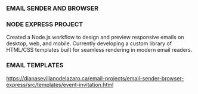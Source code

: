 ### EMAIL SENDER AND BROWSER  
### NODE EXPRESS PROJECT

Created a Node.js workflow to design and preview responsive emails on desktop, web, and mobile. Currently developing a custom library of HTML/CSS templates built for seamless rendering in modern email readers.

### EMAIL TEMPLATES

https://dianasevillanodelazaro.ca/email-projects/email-sender-browser-express/src/templates/event-invitation.html


